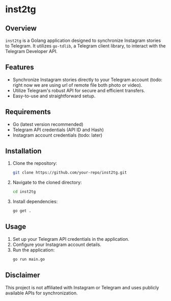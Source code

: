 # inst2tg

## Overview
`inst2tg` is a Golang application designed to synchronize Instagram stories to Telegram. It utilizes `go-tdlib`, a Telegram client library, to interact with the Telegram Developer API.

## Features
- Synchronize Instagram stories directly to your Telegram account (todo: right now we are using url of remote file both photo or video).
- Utilize Telegram's robust API for secure and efficient transfers.
- Easy-to-use and straightforward setup.

## Requirements
- Go (latest version recommended)
- Telegram API credentials (API ID and Hash)
- Instagram account credentials (todo: later)

## Installation
1. Clone the repository:
   ```sh
   git clone https://github.com/your-repo/inst2tg.git
   ```
2. Navigate to the cloned directory:
   ```sh
   cd inst2tg
   ```
3. Install dependencies:
   ```sh
   go get .
   ```

## Usage
1. Set up your Telegram API credentials in the application.
2. Configure your Instagram account details.
3. Run the application:
   ```sh
   go run main.go
   ```

## Disclaimer
This project is not affiliated with Instagram or Telegram and uses publicly available APIs for synchronization.

